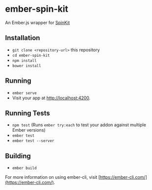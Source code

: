 # ember-spin-kit

An Ember.js wrapper for [SpinKit](http://tobiasahlin.com/spinkit)

## Installation

* `git clone <repository-url>` this repository
* `cd ember-spin-kit`
* `npm install`
* `bower install`

## Running

* `ember serve`
* Visit your app at [http://localhost:4200](http://localhost:4200).

## Running Tests

* `npm test` (Runs `ember try:each` to test your addon against multiple Ember versions)
* `ember test`
* `ember test --server`

## Building

* `ember build`

For more information on using ember-cli, visit [https://ember-cli.com/](https://ember-cli.com/).
